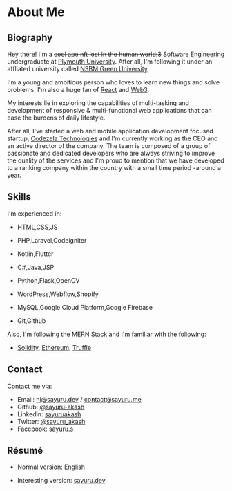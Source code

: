 # About Me

## Biography

Hey there! I'm a ~~cool ape nft lost in the human world:3~~ [Software Engineering](https://www.nsbm.ac.lk/course/bsc-honours-in-software-engineering/) undergraduate at [Plymouth University](https://www.plymouth.ac.uk/). After all, I'm following it under an affliated university called [NSBM Green University](https://www.nsbm.ac.lk/).

I'm a young and ambitious person who loves to learn new things and solve problems. I'm also a huge fan of [React](https://reactjs.org/) and [Web3](https://en.wikipedia.org/wiki/Web3).

My interests lie in exploring the capabilities of multi-tasking and development of responsive & multi-functional web applications that can ease the burdens of daily lifestyle.

After all, I've started a web and mobile application development focused startup, [Codezela Technologies](https://codezela.com) and I'm currently working as the CEO and an active director of the company. The team is composed of a group of passionate and dedicated developers who are always striving to improve the quality of the services and I'm proud to mention that we have developed to a ranking company within the country with a small time period -around a year. 

## Skills

I'm experienced in:

- HTML,CSS,JS
- PHP,Laravel,Codeigniter
- Kotlin,Flutter
- C#,Java,JSP
- Python,Flask,OpenCV

- WordPress,Webflow,Shopify

- MySQL,Google Cloud Platform,Google Firebase
- Git,Github

Also, I'm following the [MERN Stack](https://en.wikipedia.org/wiki/MERN_stack) and I'm familiar with the following:
- [Solidity](https://solidity.readthedocs.io/en/v0.5.1/), [Ethereum](https://ethereum.org/), [Truffle](https://truffleframework.com/)

## Contact

Contact me via:

- Email: [hi@sayuru.dev](mailto:hi@sayuru.dev) / [contact@sayuru.me](mailto:contact@sayuru.me)
- Github: [@sayuru-akash](https://github.com/sayuru-akash)
- Linkedin: [sayuruakash](https://www.linkedin.com/in/sayuruakash)
- Twitter: [@sayuru_akash](https://www.twitter.com/sayuru_akash)
- Facebook: [sayuru.s](https://fb.com/sayuru.s)


## Résumé

- Normal version: [English](https://sayuru.dev/sayurus-resume-brief.pdf)

- Interesting version: [sayuru.dev](https://sayuru.dev)
